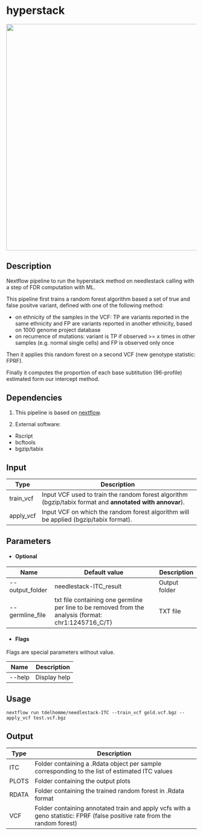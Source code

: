 # hyperstack

<img align="center" src="https://github.com/tdelhomme/needlestack-ITC/blob/master/method.png" width="600">

## Description
Nextflow pipeline to run the hyperstack method on needlestack calling with a step of FDR computation with ML.

This pipeline first trains a random forest algorithm based a set of true and false positve variant, defined with one of the following method:
  * on ethnicity of the samples in the VCF: TP are variants reported in the same ethnicity and FP are variants reported in another ethnicity, based on 1000 genome project database
  * on recurrence of mutations: variant is TP if observed >= x times in other samples (e.g. normal single cells) and FP is observed only once

Then it applies this random forest on a second VCF (new genotype statistic: FPRF).

Finally it computes the proportion of each base subtitution (96-profile) estimated form our intercept method.

## Dependencies

1. This pipeline is based on [nextflow](https://www.nextflow.io).

2. External software:
- Rscript
- bcftools
- bgzip/tabix


## Input
  | Type      | Description     |
  |-----------|---------------|
  | train_vcf    | Input VCF used to train the random forest algorithm (bgzip/tabix format and **annotated with annovar**). |
  | apply_vcf    | Input VCF on which the random forest algorithm will be applied (bgzip/tabix format). |


## Parameters

  * #### Optional
| Name      | Default value | Description     |
|-----------|---------------|-----------------|
| --output_folder   |      needlestack-ITC_result | Output folder  |
| --germline_file   |      txt file containing one germline per line to be removed from the analysis (format: chr1:1245716_C/T)| TXT file  |

  * #### Flags

Flags are special parameters without value.

| Name      | Description     |
|-----------|-----------------|
| --help    | Display help |


## Usage
  ```
  nextflow run tdelhomme/needlestack-ITC --train_vcf gold.vcf.bgz --apply_vcf test.vcf.bgz
  ```

## Output
  | Type      | Description     |
  |-----------|---------------|
  | ITC | Folder containing a .Rdata object per sample corresponding to the list of estimated ITC values |
  | PLOTS | Folder containing the output plots  |
  | RDATA | Folder containing the trained random forest in .Rdata format |
  | VCF | Folder containing annotated train and apply vcfs with a geno statistic: FPRF (false positive rate from the random forest) |
